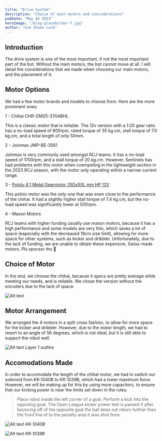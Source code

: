 ```yaml
---
title: "Drive System"
description: "Choice of main motors and considerations"
pubDate: "May 02 2023"
heroImage: "/blog-placeholder-7.jpg"
author: "Sim Shuan Luck"
---
```


## Introduction

The drive system is one of the most important, if not the most important part of the bot. Without the main motors, the bot cannot move at all. I will detail the considerations that we made when choosing our main motors, and the placement of it.

## Motor Options

We had a few motor brands and models to choose from. Here are the more prominent ones:

1 - Chihai CHR-GM25-370ABHL

This is a classic motor that is reliable. The 12v version with a 1:20 gear ratio has a no-load speed of 600rpm, rated torque of 35 kg.cm, stall torque of 7.0 kg.cm, and a total length of only 50mm. 

2 - Joinmax JMP-BE-3561

Joinmax is very commonly used amongst RCJ teams. It has a no-load speed of 1700rpm, and a stall torque of 20 kg.cm. However, Sentinels has had problems with this motor when coempeting in the lightweight section in the 2023 RCJ season, with the motor only operating within a narrow current range. 

3 - [Pololu 4:1 Metal Gearmotor 25Dx50L mm HP 12V](https://www.pololu.com/product/3203)

This pololu motor was the only one that was even close to the performance of the chihai. It had a slightly higher stall torque of 7.4 kg.cm, but the no-load speed was significantly lower at 500rpm. 

4 - Maxon Motors

RCJ teams with higher funding usually use maxon motors, because it has a high performance and some models are very thin, which saves a lot of space (especially with the decreased 18cm size limit), allowing for more space for other systems, such as kicker and dribbler. Unfortunately, due to the lack of funding, we are unable to obtain these expensive, Swiss-made motors. Pls sponsor thx 🙏

## Choice of Motor

In the end, we choose the chihai, because it specs are pretty average while meeting our needs, and is reliable. We chose the version without the encoders due to the lack of space. 

![Alt text](/chihai-motor.webp)

## Motor Arrangement

We arranged the 4 motors in a split cross fashion, to allow for more space for the kicker and dribbler. However, due to the motor length, we had to resort to an angle of 56 degrees, which is not ideal, but it is still able to support the robot well. 

![Alt text](/layer1-outline.webp)
*Layer 1 outline*

## Accomodations Made

In order to accomodate the length of the chihai motor, we had to switch our solenoid from KK-1040B to KK-1039B, which had a lower maximum force. However, we will be making up for this by using more capacitors, to ensure that our kicking power is near the limits set down in the rules:

> Place robot inside the left corner of a goal. Perform a kick into the opposing goal. The Open League kicker power test is passed if after bouncing off of the opposite goal the ball does not return further than the front line of to the penalty area it was shot from.

![Alt text](/kk-1040b.webp)
*KK-1040B*

![Alt text](/kk-1039b.webp)
*KK-1039B*